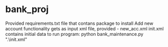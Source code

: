 # bank_proj

Provided requirements.txt file that contans package to install
Add new account functionality gets as input xml file, provided - new_acc.xml
init.xml contains initial data
to run program: python bank_maintenance.py ".\init.xml"
